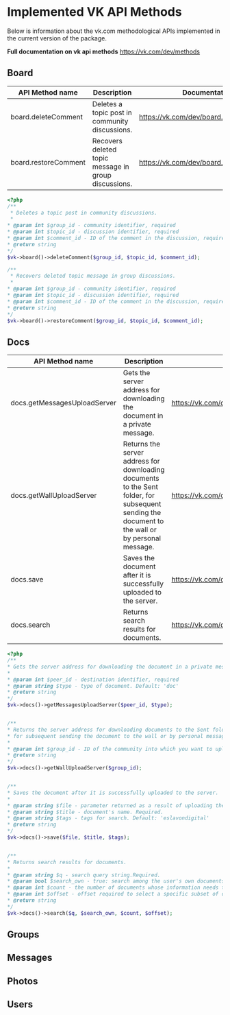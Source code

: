 # Implemented VK API Methods
Below is information about the vk.com methodological APIs implemented in the current version of the package.

**Full documentation on vk api methods**  <https://vk.com/dev/methods>

## Board
| API Method name      | Description                                          | Documentation                            |
|----------------------|------------------------------------------------------|------------------------------------------|
| board.deleteComment  | Deletes a topic post in community discussions.       | https://vk.com/dev/board.deleteComment |
| board.restoreComment | Recovers deleted topic message in group discussions. | https://vk.com/dev/board.restoreComment |

```php
<?php
/**
 * Deletes a topic post in community discussions.   
 * 
* @param int $group_id - community identifier, required
* @param int $topic_id - discussion identifier, required
* @param int $comment_id - ID of the comment in the discussion, required
* @return string
*/
$vk->board()->deleteComment($group_id, $topic_id, $comment_id);

/**
 * Recovers deleted topic message in group discussions.   
 * 
* @param int $group_id - community identifier, required
* @param int $topic_id - discussion identifier, required
* @param int $comment_id - ID of the comment in the discussion, required
* @return string
*/
$vk->board()->restoreComment($group_id, $topic_id, $comment_id);
```                                                                        
## Docs
| API Method name              | Description                                                                                                                                      | Documentation                                   |
|------------------------------|--------------------------------------------------------------------------------------------------------------------------------------------------|-------------------------------------------------|
| docs.getMessagesUploadServer | Gets the server address for downloading the document in a private message.                                                                       | https://vk.com/dev/docs.getMessagesUploadServer |
| docs.getWallUploadServer     | Returns the server address for downloading documents to the Sent folder, for subsequent sending the document to the wall or by personal message. | https://vk.com/dev/docs.getWallUploadServer     |
| docs.save                    | Saves the document after it is successfully uploaded to the server.                                                                              | https://vk.com/dev/docs.save                    |
| docs.search                  | Returns search results for documents.                                                                                                            | https://vk.com/dev/docs.search                  |
```php
<?php
/**
* Gets the server address for downloading the document in a private message.
*
* @param int $peer_id - destination identifier, required
* @param string $type - type of document. Default: 'doc'
* @return string
*/
$vk->docs()->getMessagesUploadServer($peer_id, $type);


/**
* Returns the server address for downloading documents to the Sent folder,
* for subsequent sending the document to the wall or by personal message.
*
* @param int $group_id - ID of the community into which you want to upload the document. Required.
* @return string
*/
$vk->docs()->getWallUploadServer($group_id);


/**
* Saves the document after it is successfully uploaded to the server.
*
* @param string $file - parameter returned as a result of uploading the file to the server. Required.
* @param string $title - document's name. Required.
* @param string $tags - tags for search. Default: 'eslavondigital'
* @return string
*/
$vk->docs()->save($file, $title, $tags);


/**
* Returns search results for documents.
*
* @param string $q - search query string.Required.
* @param bool $search_own - true: search among the user's own documents. Default: false
* @param int $count - the number of documents whose information needs to be returned. Default: 20
* @param int $offset - offset required to select a specific subset of documents. Default: 0
* @return string
*/
$vk->docs()->search($q, $search_own, $count, $offset);
``` 
## Groups

## Messages

## Photos

## Users
